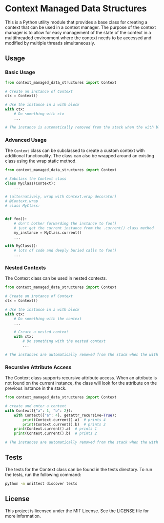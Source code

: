 # Context Managed Data Structures

This is a Python utility module that provides a base class for creating a context that can be used in a context manager. The purpose of the context manager is to allow for easy management of the state of the context in a multithreaded environment where the context needs to be accessed and modified by multiple threads simultaneously.

## Usage
### Basic Usage
```python
from context_managed_data_structures import Context

# Create an instance of Context
ctx = Context()

# Use the instance in a with block
with ctx:
    # Do something with ctx
    ...

# The instance is automatically removed from the stack when the with block is exited
```

### Advanced Usage
The `Context` class can be subclassed to create a custom context with additional functionality. The class can also be wrapped around an existing class using the wrap static method.

```python
from context_managed_data_structures import Context

# Subclass the Context class
class MyClass(Context):
    ...

# (alternatively, wrap with Context.wrap decorator)
# @Context.wrap
# class MyClass:


def foo():
    # don't bother forwarding the instance to foo()
    # just get the current instance from the .current() class method
    my_instance = MyClass.current()
    ...

with MyClass():
    # lots of code and deeply buried calls to foo()
    ...

```

### Nested Contexts
The Context class can be used in nested contexts.

```python
from context_managed_data_structures import Context

# Create an instance of Context
ctx = Context()

# Use the instance in a with block
with ctx:
    # Do something with the context
    ...

    # Create a nested context
    with ctx:
        # Do something with the nested context
        ...

# The instances are automatically removed from the stack when the with blocks are exited
```

### Recursive Attribute Access
The Context class supports recursive attribute access. When an attribute is not found on the current instance, the class will look for the attribute on the previous instance in the stack.

```python
from context_managed_data_structures import Context

# create and enter a context
with Context({"a": 1, "b": 2}):
    with Context({"a": 4}, getattr_recursive=True):
        print(Context.current().a)  # prints 4
        print(Context.current().b)  # prints 2
    print(Context.current().a)  # prints 1
    print(Context.current().b)  # prints 2

# The instances are automatically removed from the stack when the with blocks are exited
```

## Tests
The tests for the Context class can be found in the tests directory. To run the tests, run the following command:

```bash
python -m unittest discover tests
```

## License
This project is licensed under the MIT License. See the LICENSE file for more information.
